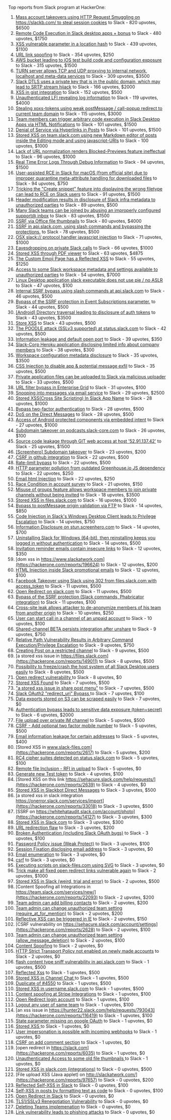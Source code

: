 Top reports from Slack program at HackerOne:

1. [Mass account takeovers using HTTP Request Smuggling on https://slackb.com/ to steal session cookies](https://hackerone.com/reports/737140) to Slack - 820 upvotes, $6500
2. [Remote Code Execution in Slack desktop apps + bonus](https://hackerone.com/reports/783877) to Slack - 480 upvotes, $1750
3. [XSS vulnerable parameter in a location hash](https://hackerone.com/reports/146336) to Slack - 439 upvotes, $1100
4. [URL link spoofing](https://hackerone.com/reports/481472) to Slack - 354 upvotes, $250
5. [AWS bucket leading to iOS test build code and configuration exposure](https://hackerone.com/reports/404822) to Slack - 315 upvotes, $1500
6. [TURN server allows TCP and UDP proxying to internal network, localhost and meta-data services](https://hackerone.com/reports/333419) to Slack - 309 upvotes, $3500
7. [Slack DTLS uses a private key that is in the public domain, which may lead to SRTP stream hijack](https://hackerone.com/reports/531032) to Slack - 166 upvotes, $2000
8. [XSS in gist integration](https://hackerone.com/reports/11073) to Slack - 152 upvotes, $500
9. [Unauthenticated LFI revealing log information](https://hackerone.com/reports/272578) to Slack - 119 upvotes, $4000
10. [Stealing xoxs-tokens using weak postMessage / call-popup redirect to current team domain](https://hackerone.com/reports/207170) to Slack - 115 upvotes, $3000
11. [Team members can trigger arbitrary code execution in Slack Desktop Apps via HTML Notifications](https://hackerone.com/reports/816156) to Slack - 101 upvotes, $1500
12. [Denial of Service via Hyperlinks in Posts](https://hackerone.com/reports/1077136) to Slack - 101 upvotes, $1500
13. [Stored XSS on team.slack.com using new Markdown editor of posts inside the Editing mode and using javascript-URIs](https://hackerone.com/reports/132104) to Slack - 100 upvotes, $1000
14. [Lack of URL normalization renders Blocked-Previews feature ineffectual](https://hackerone.com/reports/1102764) to Slack - 96 upvotes, $1000
15. [Real Time Error Logs Through Debug Information](https://hackerone.com/reports/503283) to Slack - 94 upvotes, $1500
16. [User-assisted RCE in Slack for macOS (from official site) due to improper quarantine meta-attribute handling for downloaded files](https://hackerone.com/reports/470637) to Slack - 94 upvotes, $750
17. [Tricking the "Create snippet" feature into displaying the wrong filetype can lead to RCE on Slack users](https://hackerone.com/reports/833080) to Slack - 91 upvotes, $1500
18. [Header modification results in disclosure of Slack infra metadata to unauthorized parties](https://hackerone.com/reports/727330) to Slack - 89 upvotes, $500
19. [Many Slack teams can be joined by abusing an improperly configured support@ inbox](https://hackerone.com/reports/239623) to Slack - 83 upvotes, $1500
20. [SSRF via Office file thumbnails](https://hackerone.com/reports/671935) to Slack - 80 upvotes, $4000
21. [SSRF in api.slack.com, using slash commands and bypassing the protections.](https://hackerone.com/reports/381129) to Slack - 78 upvotes, $500
22. [OSX slack:// protocol handler javascript injection](https://hackerone.com/reports/79348) to Slack - 71 upvotes, $1000
23. [Eavesdropping on private Slack calls](https://hackerone.com/reports/184698) to Slack - 66 upvotes, $1000
24. [Stored XSS through PDF viewer](https://hackerone.com/reports/881557) to Slack - 63 upvotes, $4875
25. [The Custom Emoji Page has a Reflected XSS](https://hackerone.com/reports/258198) to Slack - 55 upvotes, $1250
26. [Access to some Slack workspace metadata and settings available to unauthorized parties](https://hackerone.com/reports/130133) to Slack - 54 upvotes, $7000
27. [Linux Desktop application slack executable does not use pie / no ASLR](https://hackerone.com/reports/415272) to Slack - 47 upvotes, $100
28. [Internal SSRF bypass using slash commands at api.slack.com](https://hackerone.com/reports/356765) to Slack - 46 upvotes, $500
29. [Bypass of the SSRF protection in Event Subscriptions parameter.](https://hackerone.com/reports/386292) to Slack - 44 upvotes, $500
30. [[Android] Directory traversal leading to disclosure of auth tokens](https://hackerone.com/reports/1378889) to Slack - 43 upvotes, $3500
31. [Store XSS](https://hackerone.com/reports/187410) to Slack - 43 upvotes, $500
32. [The POODLE attack (SSLv3 supported) at status.slack.com](https://hackerone.com/reports/375097) to Slack - 42 upvotes, $500
33. [Information leakage and default open port](https://hackerone.com/reports/305518) to Slack - 39 upvotes, $350
34. [Slack-Corp Heroku application disclosing limited info about company members](https://hackerone.com/reports/966814) to Slack - 38 upvotes, $300
35. [Workspace configuration metadata disclosure](https://hackerone.com/reports/864489) to Slack - 35 upvotes, $3500
36. [CSS Injection to disable app & potential message exfil](https://hackerone.com/reports/679969) to Slack - 35 upvotes, $500
37. [Private application files can be uploaded to Slack via malicious uploader](https://hackerone.com/reports/375083) to Slack - 33 upvotes, $500
38. [URL filter bypass in Enterprise Grid](https://hackerone.com/reports/500348) to Slack - 31 upvotes, $100
39. [Snooping into messages via email service](https://hackerone.com/reports/163938) to Slack - 29 upvotes, $2500
40. [ Stored XSS(Cross Site Scripting) In Slack App Name](https://hackerone.com/reports/159460) to Slack - 28 upvotes, $1000
41. [Bypass  two-factor authentication](https://hackerone.com/reports/121696) to Slack - 28 upvotes, $500
42. [DoS on the Direct Messages](https://hackerone.com/reports/746003) to Slack - 28 upvotes, $500
43. [Access of Android protected components via embedded intent](https://hackerone.com/reports/200427) to Slack - 27 upvotes, $1000
44. [Subdomain takeover on podcasts.slack-core.com](https://hackerone.com/reports/195350) to Slack - 26 upvotes, $100
45. [Source code leakage through GIT web access at host '52.91.137.42'](https://hackerone.com/reports/148068) to Slack - 25 upvotes, $1500
46. [[Screenhero] Subdomain takeover](https://hackerone.com/reports/142096) to Slack - 23 upvotes, $200
47. [CSRF in github integration](https://hackerone.com/reports/174328) to Slack - 22 upvotes, $500
48. [Rate-limit bypass](https://hackerone.com/reports/165727) to Slack - 22 upvotes, $500
49. [HTTP parameter pollution from outdated Greenhouse.io JS dependency](https://hackerone.com/reports/335339) to Slack - 22 upvotes, $250
50. [Email html Injection](https://hackerone.com/reports/1461194) to Slack - 22 upvotes, $250
51. [Race Condition in account survey](https://hackerone.com/reports/165570) to Slack - 21 upvotes, $150
52. [Misuse of groups feature allows workspace members to join private channels without being invited](https://hackerone.com/reports/1248852) to Slack - 18 upvotes, $3500
53. [Stored XSS in files.slack.com](https://hackerone.com/reports/827606) to Slack - 16 upvotes, $1000
54. [Bypass to postMessage origin validation via FTP](https://hackerone.com/reports/210654) to Slack - 14 upvotes, $850
55. [Code Injection in Slack's Windows Desktop Client leads to Privilege Escalation](https://hackerone.com/reports/162955) to Slack - 14 upvotes, $750
56. [Information Disclosure on stun.screenhero.com](https://hackerone.com/reports/175061) to Slack - 14 upvotes, $700
57. [Uninstalling Slack for Windows (64-bit), then reinstalling keeps you logged in without authentication](https://hackerone.com/reports/238260) to Slack - 14 upvotes, $500
58. [Invitation reminder emails contain insecure links](https://hackerone.com/reports/327674) to Slack - 12 upvotes, $350
59. [dom xss in https://www.slackatwork.com](https://hackerone.com/reports/196624) to Slack - 12 upvotes, $200
60. [HTML Injection inside Slack promotional emails](https://hackerone.com/reports/321029) to Slack - 12 upvotes, $100
61. [Facebook Takeover using Slack using 302 from files.slack.com with access_token](https://hackerone.com/reports/6017) to Slack - 11 upvotes, $500
62. [Open Redirect on slack.com](https://hackerone.com/reports/140447) to Slack - 11 upvotes, $500
63. [Bypass of the SSRF protection (Slack commands, Phabricator integration)](https://hackerone.com/reports/61312) to Slack - 11 upvotes, $100
64. [Cross-site leak allows attacker to de-anonymize members of his team from another origin](https://hackerone.com/reports/1068153) to Slack - 10 upvotes, $250
65. [User can start call in a channel of an unpaid account](https://hackerone.com/reports/147369) to Slack - 10 upvotes, $100
66. [Shared-channel BETA persists integration after unshare](https://hackerone.com/reports/291822) to Slack - 9 upvotes, $750
67. [Relative Path Vulnerability Results in Arbitrary Command Execution/Privilege Escalation](https://hackerone.com/reports/784714) to Slack - 9 upvotes, $750
68. [Creating Post on a restricted channel](https://hackerone.com/reports/151459) to Slack - 9 upvotes, $500
69. [a stored xss issue in https://files.slack.com](https://hackerone.com/reports/149011) to Slack - 8 upvotes, $500
70. [Possibility to freeze/crash the host system of all Slack Desktop users easily](https://hackerone.com/reports/392728) to Slack - 8 upvotes, $500
71. [Open redirect vulnerability ](https://hackerone.com/reports/2731) to Slack - 8 upvotes, $0
72. [Stored XSS Found](https://hackerone.com/reports/9774) to Slack - 7 upvotes, $500
73. ["a stored xss issue in share post menu"](https://hackerone.com/reports/148848) to Slack - 7 upvotes, $500
74. [Slack OAuth2 "redirect_uri" Bypass ](https://hackerone.com/reports/2575) to Slack - 7 upvotes, $100
75. [Data exports stored on S3 can be scraped easily](https://hackerone.com/reports/2746) to Slack - 7 upvotes, $0
76. [Authentication bypass leads to sensitive data exposure (token+secret)](https://hackerone.com/reports/129918) to Slack - 6 upvotes, $2000
77. [File upload over private IM channel](https://hackerone.com/reports/143903) to Slack - 5 upvotes, $500
78. [CSRF - Add optional two factor mobile number](https://hackerone.com/reports/155774) to Slack - 5 upvotes, $500
79. [Email information leakage for certain addresses](https://hackerone.com/reports/169992) to Slack - 5 upvotes, $400
80. [Stored XSS in www.slack-files.com](https://hackerone.com/reports/2617) to Slack - 5 upvotes, $200
81. [RC4 cipher suites detected on status.slack.com](https://hackerone.com/reports/99157) to Slack - 5 upvotes, $100
82. [Remote file Inclusion - RFI in upload](https://hackerone.com/reports/14092) to Slack - 5 upvotes, $0
83. [Generate new Test token](https://hackerone.com/reports/147544) to Slack - 4 upvotes, $100
84. [Stored XSS on this link https://sehacure.slack.com/help/requests/](https://hackerone.com/reports/2639) to Slack - 4 upvotes, $0
85. [Stored XSS in Slackbot Direct Messages](https://hackerone.com/reports/4561) to Slack - 3 upvotes, $500
86. [a stored xss in  slack integration  https://onerror.slack.com/services/import](https://hackerone.com/reports/33018) to Slack - 3 upvotes, $500
87. [SSRF on https://whitehataudit.slack.com/account/photo](https://hackerone.com/reports/14127) to Slack - 3 upvotes, $300
88. [Stored XSS in Slack.com](https://hackerone.com/reports/6002) to Slack - 3 upvotes, $300
89. [URL redirection flaw](https://hackerone.com/reports/2622) to Slack - 3 upvotes, $200
90. [Broken Authentication (including Slack OAuth bugs)](https://hackerone.com/reports/2559) to Slack - 3 upvotes, $100
91. [Password Policy issue (Weak Protect)](https://hackerone.com/reports/17160) to Slack - 3 upvotes, $100
92. [Session Fixation disclosing email address](https://hackerone.com/reports/2582) to Slack - 3 upvotes, $0
93. [Email enumeration](https://hackerone.com/reports/2766) to Slack - 3 upvotes, $0
94. [csrf](https://hackerone.com/reports/2635) to Slack - 3 upvotes, $0
95. [Executing scripts on slack-files.com using SVG](https://hackerone.com/reports/100565) to Slack - 3 upvotes, $0
96. [Trick make all fixed open redirect links vulnerable again](https://hackerone.com/reports/104087) to Slack - 2 upvotes, $1000
97. [Stored XSS in Slack (weird, trial and error)](https://hackerone.com/reports/96337) to Slack - 2 upvotes, $500
98. [Content Spoofing all Integrations in https://team.slack.com/services/new/](https://hackerone.com/reports/22093) to Slack - 2 upvotes, $200
99. [Team admin can add billing contacts](https://hackerone.com/reports/47940) to Slack - 2 upvotes, $200
100. [Team admin can change unauthorized team setting (require_at_for_mention)](https://hackerone.com/reports/46747) to Slack - 2 upvotes, $200
101. [Reflective XSS can be triggered in IE](https://hackerone.com/reports/2497) to Slack - 2 upvotes, $150
102. [CSRF vulnerability on https://sehacure.slack.com/account/settings](https://hackerone.com/reports/2628) to Slack - 2 upvotes, $100
103. [Team admin can change unauthorized team setting (allow_message_deletion)](https://hackerone.com/reports/46750) to Slack - 2 upvotes, $100
104. [Content Spoofing](https://hackerone.com/reports/2979) to Slack - 2 upvotes, $0
105. [HTTP Strict Transport Policy not enabled on newly made accounts](https://hackerone.com/reports/26763) to Slack - 2 upvotes, $0
106. [flash content type sniff vulnerability in api.slack.com](https://hackerone.com/reports/3455) to Slack - 1 upvotes, $500
107. [Reflected Xss](https://hackerone.com/reports/2777) to Slack - 1 upvotes, $500
108. [Stored XSS in Channel Chat ](https://hackerone.com/reports/2652) to Slack - 1 upvotes, $500
109. [Duplicate of #4550](https://hackerone.com/reports/4638) to Slack - 1 upvotes, $500
110. [Stored XSS in username.slack.com](https://hackerone.com/reports/2625) to Slack - 1 upvotes, $500
111. [Content spoofing at Stripe Integrations](https://hackerone.com/reports/21248) to Slack - 1 upvotes, $100
112. [Open Redirect login account](https://hackerone.com/reports/16718) to Slack - 1 upvotes, $100
113. [Logout any user of same team](https://hackerone.com/reports/54610) to Slack - 1 upvotes, $100
114. [an xss issue in https://hunter22.slack.com/help/requests/793043](https://hackerone.com/reports/116419) to Slack - 1 upvotes, $100
115. [State parameter missing on google OAuth](https://hackerone.com/reports/2688) to Slack - 1 upvotes, $0
116. [Stored XSS ](https://hackerone.com/reports/2926) to Slack - 1 upvotes, $0
117. [User impersonation is possible with incoming webhooks](https://hackerone.com/reports/3722) to Slack - 1 upvotes, $0
118. [CSRF on add comment section](https://hackerone.com/reports/2638) to Slack - 1 upvotes, $0
119. [open redirect in https://slack.com](https://hackerone.com/reports/6035) to Slack - 1 upvotes, $0
120. [Unauthenticated Access to some old file thumbnails ](https://hackerone.com/reports/145621) to Slack - 1 upvotes, $0
121. [Stored XSS in slack.com (integrations)](https://hackerone.com/reports/10297) to Slack - 0 upvotes, $500
122. [File upload XSS (Java applet) on http://slackatwork.com/](https://hackerone.com/reports/97657) to Slack - 0 upvotes, $200
123. [Reflected Self-XSS in Slack](https://hackerone.com/reports/97683) to Slack - 0 upvotes, $100
124. [Self-XSS in posts by formatting text as code](https://hackerone.com/reports/89505) to Slack - 0 upvotes, $100
125. [Open Redirect in Slack](https://hackerone.com/reports/4549) to Slack - 0 upvotes, $0
126. [TLS1/SSLv3 Renegotiation Vulnerability](https://hackerone.com/reports/5617) to Slack - 0 upvotes, $0
127. [Deleting Teams implemenation](https://hackerone.com/reports/2975) to Slack - 0 upvotes, $0
128. [Link vulnerability leads to phishing attacks](https://hackerone.com/reports/66994) to Slack - 0 upvotes, $0
